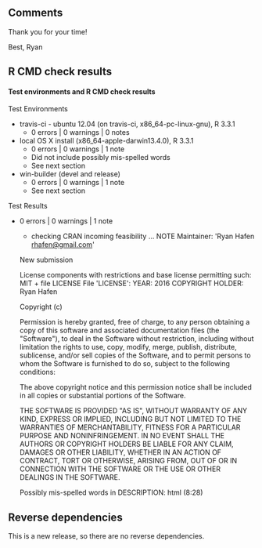 ## Comments

Thank you for your time!

Best,
Ryan


## R CMD check results
#### Test environments and R CMD check results

Test Environments
* travis-ci - ubuntu 12.04 (on travis-ci, x86_64-pc-linux-gnu), R 3.3.1
  * 0 errors | 0 warnings | 0 notes
* local OS X install (x86_64-apple-darwin13.4.0), R 3.3.1
  * 0 errors | 0 warnings | 1 note
  * Did not include possibly mis-spelled words
  * See next section
* win-builder (devel and release)
  * 0 errors | 0 warnings | 1 note
  * See next section

Test Results
* 0 errors | 0 warnings | 1 note
  * checking CRAN incoming feasibility ... NOTE
  Maintainer: 'Ryan Hafen <rhafen@gmail.com>'

  New submission

  License components with restrictions and base license permitting such:
  MIT + file LICENSE
  File 'LICENSE':
  YEAR: 2016
  COPYRIGHT HOLDER: Ryan Hafen

  Copyright (c) <year> <copyright holders>


  Permission is hereby granted, free of charge, to any person obtaining a copy of this software and associated documentation files (the "Software"), to deal in the Software without restriction, including without limitation the rights to use, copy, modify, merge, publish, distribute, sublicense, and/or sell copies of the Software, and to permit persons to whom the Software is furnished to do so, subject to the following conditions:

  The above copyright notice and this permission notice shall be included in all copies or substantial portions of the Software.

  THE SOFTWARE IS PROVIDED "AS IS", WITHOUT WARRANTY OF ANY KIND, EXPRESS OR IMPLIED, INCLUDING BUT NOT LIMITED TO THE WARRANTIES OF MERCHANTABILITY, FITNESS FOR A PARTICULAR PURPOSE AND NONINFRINGEMENT. IN NO EVENT SHALL THE AUTHORS OR COPYRIGHT HOLDERS BE LIABLE FOR ANY CLAIM, DAMAGES OR OTHER LIABILITY, WHETHER IN AN ACTION OF CONTRACT, TORT OR OTHERWISE, ARISING FROM, OUT OF OR IN CONNECTION WITH THE SOFTWARE OR THE USE OR OTHER DEALINGS IN THE SOFTWARE.

  Possibly mis-spelled words in DESCRIPTION:
  html (8:28)

## Reverse dependencies

This is a new release, so there are no reverse dependencies.
